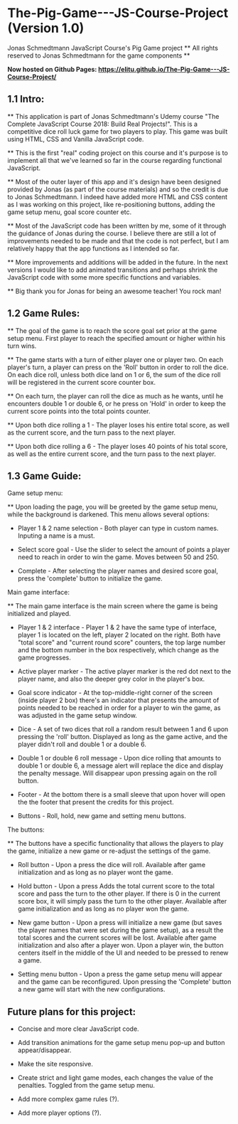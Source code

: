 # The-Pig-Game---JS-Course-Project (Version 1.0)

Jonas Schmedtmann JavaScript Course's Pig Game project ** All rights reserved to Jonas Schmedtmann for the game components **

**Now hosted on Github Pages: https://elitu.github.io/The-Pig-Game---JS-Course-Project/**

## 1.1 Intro:

** This application is part of Jonas Schmedtmann's Udemy course "The Complete JavaScript Course 2018: Build Real Projects!". This is a competitive dice roll luck game for two players to play. This game was built using HTML, CSS and Vanilla JavaScript code.

** This is the first "real" coding project on this course and it's purpose is to implement all that we've learned so far in the course regarding functional JavaScript. 

** Most of the outer layer of this app and it's design have been designed provided by Jonas (as part of the course materials) and so the credit is due to Jonas Schmedtmann. I indeed have added more HTML and CSS content as I was working on this project, like re-positioning buttons, adding the game setup menu, goal score counter etc. 

** Most of the JavaScript code has been written by me, some of it through the guidance of Jonas during the course. I believe there are still a lot of improvements needed to be made and that the code is not perfect, but I am relatively happy that the app functions as I intended so far. 

** More improvements and additions will be added in the future. In the next versions I would like to add animated transitions and perhaps shrink the JavaScript code with some more specific functions and variables.

** Big thank you for Jonas for being an awesome teacher! You rock man!

## 1.2 Game Rules: 

** The goal of the game is to reach the score goal set prior at the game setup menu. First player to reach the specified amount or higher within his turn wins.

** The game starts with a turn of either player one or player two. On each player's turn, a player can press on the 'Roll' button in order to roll the dice. On each dice roll, unless both dice land on 1 or 6, the sum of the dice roll will be registered in the current score counter box. 

** On each turn, the player can roll the dice as much as he wants, until he encounters double 1 or double 6, or he press on 'Hold' in order to keep the current score points into the total points counter.

** Upon both dice rolling a 1 - The player loses his entire total score, as well as the current score, and the turn pass to the next player.

** Upon both dice rolling a 6 - The player loses 40 points of his total score, as well as the entire current score, and the turn pass to the next player. 

## 1.3 Game Guide:

Game setup menu:

** Upon loading the page, you will be greeted by the game setup menu, while the background is darkened. This menu allows several options:
  
  - Player 1 & 2 name selection - Both player can type in custom names. Inputing a name is a must.
    
  - Select score goal - Use the slider to select the amount of points a player need to reach in order to win the game. Moves between 50 and 250.
    
   - Complete - After selecting the player names and desired score goal, press the 'complete' button to initialize the game.
    
Main game interface:

** The main game interface is the main screen where the game is being initialized and played. 
  
   - Player 1 & 2 interface - Player 1 & 2 have the same type of interface, player 1 is located on the left, player 2 located on the right. Both have "total score" and "current round score" counters, the top large number and the bottom number in the box respectively, which change as the game progresses. 
   
   - Active player marker - The active player marker is the red dot next to the player name, and also the deeper grey color in the player's box.
   
   - Goal score indicator - At the top-middle-right corner of the screen (inside player 2 box) there's an indicator that presents the            amount of points needed to be reached in order for a player to win the game, as was adjusted in the game setup window.  
   
   - Dice - A set of two dices that roll a random result between 1 and 6 upon pressing the 'roll' button. Displayed as long as the game          active, and the player didn't roll and double 1 or a double 6.
   
   - Double 1 or double 6 roll message - Upon dice rolling that amounts to double 1 or double 6, a message alert will replace the dice and display the penalty message. Will disappear upon pressing again on the roll button.
   
   - Footer - At the bottom there is a small sleeve that upon hover will open the the footer that present the credits for this project.
   - Buttons - Roll, hold, new game and setting menu buttons. 
   
The buttons:

** The buttons have a specific functionality that allows the players to play the game, initialize a new game or re-adjust the settings of the game.
  
  - Roll button - Upon a press the dice will roll. Available after game initialization and as long as no player wont the game.
    
  - Hold button - Upon a press Adds the total current score to the total score and pass the turn to the other player. If there is 0 in  the current score box, it will simply pass the turn to the other player. Available after game initialization and as long as no player won the game.
    
  - New game button - Upon a press will initialize a new game (but saves the player names that were set during the game setup), as a    result the total scores and the current scores will be lost. Available after game initialization and also after a player won. Upon a player win, the button centers itself in the middle of the UI and needed to be pressed to renew a game. 
    
  - Setting menu button - Upon a press the game setup menu will appear and the game can be reconfigured. Upon pressing the 'Complete' button a new game will start with the new configurations.

## Future plans for this project:

 - Concise and more clear JavaScript code.

 - Add transition animations for the game setup menu pop-up and button appear/disappear. 

 - Make the site responsive.

 - Create strict and light game modes, each changes the value of the penalties. Toggled from the game setup menu.

 - Add more complex game rules (?).

 - Add more player options (?).